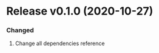 Release v0.1.0 (2020-10-27)
===========================
### Changed
1. Change all dependencies reference